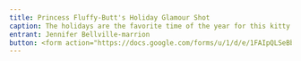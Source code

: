 ```yaml
---
title: Princess Fluffy-Butt's Holiday Glamour Shot
caption: The holidays are the favorite time of the year for this kitty. Just don't put a bell on her bob-tail. 
entrant: Jennifer Bellville-marrion
button: <form action="https://docs.google.com/forms/u/1/d/e/1FAIpQLSeBblQMqbBMeuApn2iPdutPu_wvMXp7h9YlIcRDEgHzWuKEQw/formResponse" method="post"><div class="form-element"></div><span>Votes</span><input type="text" name="entry.101365315" required placeholder="$"></br><button type="submit" name="button">Cast Votes</button></form>
---
```


